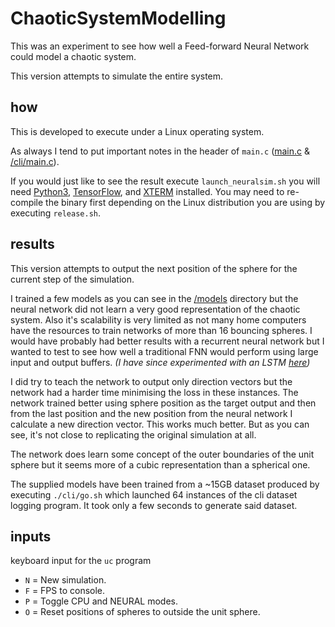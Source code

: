 # ChaoticSystemModelling
This was an experiment to see how well a Feed-forward Neural Network could model a chaotic system.

This version attempts to simulate the entire system.

## how

This is developed to execute under a Linux operating system.

As always I tend to put important notes in the header of `main.c` ([main.c](main.c) & [/cli/main.c](/cli/main.c)).

If you would just like to see the result execute `launch_neuralsim.sh` you will need [Python3](https://www.python.org/downloads/), [TensorFlow](https://www.tensorflow.org/), and [XTERM](https://invisible-island.net/xterm/) installed. You may need to re-compile the binary first depending on the Linux distribution you are using by executing `release.sh`.

## results

This version attempts to output the next position of the sphere for the current step of the simulation.

I trained a few models as you can see in the [/models](models) directory but the neural network did not learn a very good representation of the chaotic system. Also it's scalability is very limited as not many home computers have the resources to train networks of more than 16 bouncing spheres. I would have probably had better results with a recurrent neural network but I wanted to test to see how well a traditional FNN would perform using large input and output buffers. _(I have since experimented with an LSTM [here](train_lstm.py))_

I did try to teach the network to output only direction vectors but the network had a harder time minimising the loss in these instances. The network trained better using sphere position as the target output and then from the last position and the new position from the neural network I calculate a new direction vector. This works much better. But as you can see, it's not close to replicating the original simulation at all.

The network does learn some concept of the outer boundaries of the unit sphere but it seems more of a cubic representation than a spherical one.

The supplied models have been trained from a ~15GB dataset produced by executing `./cli/go.sh` which launched 64 instances of the cli dataset logging program. It took only a few seconds to generate said dataset.

## inputs

keyboard input for the `uc` program
- `N` = New simulation.
- `F` = FPS to console.
- `P` = Toggle CPU and NEURAL modes.
- `O` = Reset positions of spheres to outside the unit sphere.

